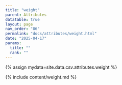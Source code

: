 ```yaml
---
title: "weight"
parent: Attributes
datatable: true
layout: page
nav_order: "86"
permalink: "docs/attributes/weight.html"
date: "2025-04-17"
params:
  title: ""
  rank: ""
---
```

{% assign mydata=site.data.csv.attributes.weight %} 

{% include content/weight.md %}
